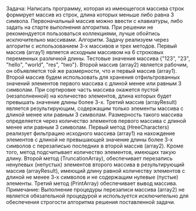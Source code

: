 Задача: 
Написать программу, которая из имеющегося массива строк формирует массив из строк, длина которых меньше либо равна 3 символа. Первоначальный массив можно ввести с клавиатуры, либо задать на старте выполнения алгоритма. При решении не рекомендуется пользоваться коллекциями, лучше обойтись исключительно массивами. Алгоритм. Задачу реализуем через алгоритм с использованием 3-х массивов и трех методов. Первый массив (array1) является исходным массивом на 6 строковых переменных различной длины. Тестовые значения массива {"123", "23", "hello", "world", "res", "two"}. Второй массив (array2) является рабочим, он объявляется той же размерности, что и первый массив (array1). Второй массив будем использовать для хранения отфильтрованных значений элементов первого массива с длиной менее или равным 3 символам. При сортировке часть массива окажется пустой (незаполненной) на количество элементов, длина которых будет превышать значение длины более 3-х. Третий массив (arrayResult) является результирующим, содержащим только элементы массива с длиной менее или равным 3 символам. Размерность такого массива определяется через количество элементов первого массива с длиной менее или равным 3 символам. Первый метод (HreeCharacters) реализует фильтрацию исходного массива (array1) на нахождение элементов с длиной не превышающей значение длины более 3-х символов с перезаписью последних в второй массив (array2). Кроме того, метод подсчитывает количество элементов, имеющих такую длину. Второй метод (TruncationArray), обеспечивает перезапись ненулевых (непустых) элементов второго массива в результирующий массив (arrayResult), имеющий длину равной количеству элементов с длиной не менее 3-х символов и не содержащим нулевые (пустые) элементы. Третий метод (PrintArray) обеспечивает вывод массива. Примечание: Выполнение процедуры перезаписи массива (array2) не является обязательной процедурой и используется исключительно для обеспечения строгости алгоритма решения поставленной задачи.
